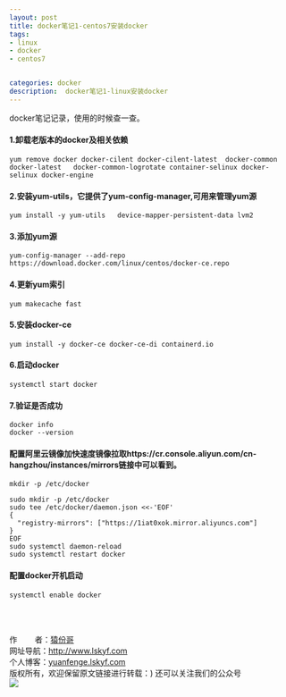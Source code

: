 ```yaml
---
layout: post
title: docker笔记1-centos7安装docker
tags:
- linux 
- docker
- centos7


categories: docker
description:  docker笔记1-linux安装docker
---
```

docker笔记记录，使用的时候查一查。
<!-- more -->

#### 1.卸载老版本的docker及相关依赖 #### 
```
yum remove docker docker-cilent docker-cilent-latest  docker-common  docker-latest   docker-common-logrotate container-selinux docker-selinux docker-engine
```
#### 2.安装yum-utils，它提供了yum-config-manager,可用来管理yum源 #### 
```
yum install -y yum-utils   device-mapper-persistent-data lvm2
```
####  3.添加yum源 ####  
```
yum-config-manager --add-repo https://download.docker.com/linux/centos/docker-ce.repo
```
####  4.更新yum索引 #### 
```
yum makecache fast
```
#### 5.安装docker-ce #### 
```
yum install -y docker-ce docker-ce-di containerd.io
```
#### 6.启动docker #### 
```
systemctl start docker
```
#### 7.验证是否成功 #### 
```
docker info
docker --version
```
#### 配置阿里云镜像加快速度镜像拉取https://cr.console.aliyun.com/cn-hangzhou/instances/mirrors链接中可以看到。
```
mkdir -p /etc/docker
```

```
sudo mkdir -p /etc/docker
sudo tee /etc/docker/daemon.json <<-'EOF'
{
  "registry-mirrors": ["https://1iat0xok.mirror.aliyuncs.com"]
}
EOF
sudo systemctl daemon-reload
sudo systemctl restart docker
```
#### 配置docker开机启动
```
systemctl enable docker
```
<br/>
<br/>

作&nbsp;&nbsp;&nbsp;&nbsp;&nbsp;&nbsp;&nbsp;&nbsp;者：<a href="#">猿份哥</a> <br>
网址导航：<a href="http://www.lskyf.com" target="_blank">http://www.lskyf.com</a> <br>
个人博客：<a href="yuanfenge.lskyf.com" target="_blank">yuanfenge.lskyf.com</a> <br>
版权所有，欢迎保留原文链接进行转载：)
还可以关注我们的公众号<br>
<img src="{{ site.assets }}/images/gongzonghao/天空唯美.jpg"/>